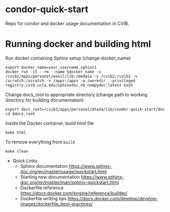 # condor-quick-start
Repo for condor and docker usage documentation in CVIB.

# Running docker and building html
Run docker containing Sphinx setup (change docker_name)
```
export docker_name=your_username_sphinx1
docker run -it --rm --name $docker_name -v /cvib2/apps/personal/wasil/lib:/medqia -v /cvib2:/cvib2 -v /scratch:/scratch -v /apps:/apps -w /workdir --privileged registry.cvib.ucla.edu/sphinxdoc_nb_numpydoc:latest bash

```

Change docs_root to appropriate directory (change path to working directory for building documentation)
```
export docs_root=/cvib2/apps/personal/dtada/lib/condor-quick-start/doc
cd $docs_root
```

Inside the Docker container, build html file
```
make html
```

To remove everything from `build`
```
make clean
```

+ Quick Links
    + Sphinx documentation
    https://www.sphinx-doc.org/en/master/usage/quickstart.html
    + Starting new documentation
    https://www.sphinx-doc.org/en/master/man/sphinx-quickstart.html
    + Dockerfile reference
    https://docs.docker.com/engine/reference/builder/ 
    + Dockerfile writing tips
    https://docs.docker.com/develop/develop-images/dockerfile_best-practices/ 
    